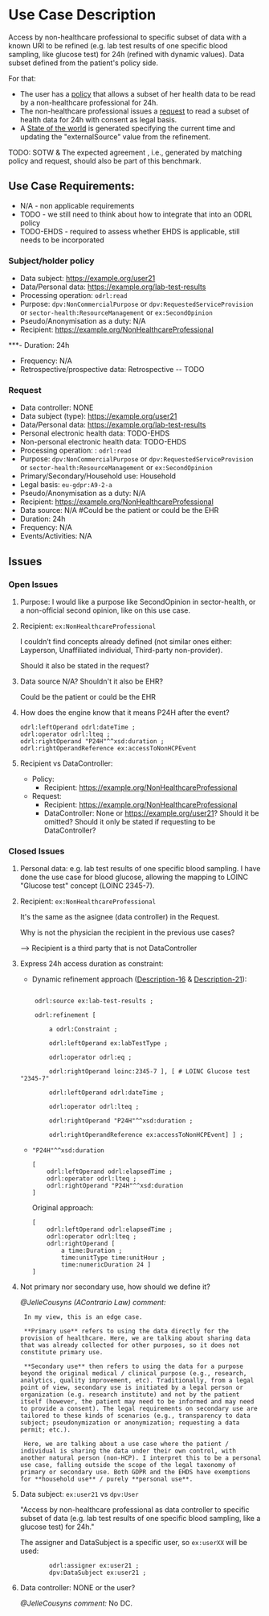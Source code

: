 # Use Case Description

Access by non-healthcare professional to specific subset of data with a known URI to be refined (e.g. lab test results of one specific blood sampling, like glucose test) for 24h (refined with dynamic values). Data subset defined from the patient's policy side.

For that:
- The user has a [policy](policy-21.ttl) that allows a subset of her health data to be read by a non-healthcare professional for 24h.
- The non-healthcare professional issues a [request](request-21.ttl) to read a subset of health data for 24h with consent as legal basis.
- A [State of the world](sotw-21.ttl) is generated specifying the current time and updating the "externalSource" value from the refinement.

TODO: SOTW & The expected agreement , i.e., generated by matching policy and request, should also be part of this benchmark.

## Use Case Requirements:

- N/A - non applicable requirements
- TODO - we still need to think about how to integrate that into an ODRL policy
- TODO-EHDS - required to assess whether EHDS is applicable, still needs to be incorporated 

### Subject/holder policy

- Data subject: <https://example.org/user21>
- Data/Personal data: <https://example.org/lab-test-results>
- Processing operation: `odrl:read`
- Purpose: `dpv:NonCommercialPurpose` or `dpv:RequestedServiceProvision` or `sector-health:ResourceManagement` or `ex:SecondOpinion`
- Pseudo/Anonymisation as a duty: N/A
- Recipient: <https://example.org/NonHealthcareProfessional>

***- Duration: 24h
- Frequency: N/A
- Retrospective/prospective data: Retrospective -- TODO

### Request

- Data controller: NONE
- Data subject (type): <https://example.org/user21>
- Data/Personal data: <https://example.org/lab-test-results>
- Personal electronic health data: TODO-EHDS
- Non-personal electronic health data: TODO-EHDS
- Processing operation: : `odrl:read`
- Purpose: `dpv:NonCommercialPurpose` or `dpv:RequestedServiceProvision` or `sector-health:ResourceManagement` or `ex:SecondOpinion`
- Primary/Secondary/Household use: Household 
- Legal basis: `eu-gdpr:A9-2-a`
- Pseudo/Anonymisation as a duty: N/A
- Recipient: <https://example.org/NonHealthcareProfessional>
- Data source: N/A #Could be the patient or could be the EHR
- Duration: 24h
- Frequency: N/A
- Events/Activities: N/A

## Issues
### Open Issues

1. Purpose: I would like a purpose like SecondOpinion in sector-health, or a non-official second opinion, like on this use case.

2. Recipient: `ex:NonHealthcareProfessional`

    I couldn’t find concepts already defined (not similar ones either: Layperson, Unaffiliated individual, Third-party non-provider).

    Should it also be stated in the request?

3. Data source N/A? Shouldn't it also be EHR?

    Could be the patient or could be the EHR

4. How does the engine know that it means P24H after the event?

    ```
    odrl:leftOperand odrl:dateTime ;
    odrl:operator odrl:lteq ;
    odrl:rightOperand "P24H"^^xsd:duration ;
    odrl:rightOperandReference ex:accessToNonHCPEvent
    ```

5. Recipient vs DataController:
    - Policy:
        - Recipient: <https://example.org/NonHealthcareProfessional>
    - Request:
        - Recipient: <https://example.org/NonHealthcareProfessional>
        - DataController: None or <https://example.org/user21>? Should it be omitted? Should it only be stated if requesting to be DataController?

### Closed Issues

1. Personal data: e.g. lab test results of one specific blood sampling. I have done the use case for blood glucose, allowing the mapping to LOINC "Glucose test" concept (LOINC 2345-7).

2. Recipient: `ex:NonHealthcareProfessional`

    It's the same as the asignee (data controller) in the Request.
    
    Why is not the physician the recipient in the previous use cases?
    
    --> Recipient is a third party that is not DataController

3. Express 24h access duration as constraint:

    - Dynamic refinement approach ([Description-16](./uc-16/description-16.md) & [Description-21](./uc-21/description-21.md)):

    ```odrl:target [

        odrl:source ex:lab-test-results ; 

        odrl:refinement [

            a odrl:Constraint ;

            odrl:leftOperand ex:labTestType ;

            odrl:operator odrl:eq ;

            odrl:rightOperand loinc:2345-7 ], [ # LOINC Glucose test "2345-7" 

            odrl:leftOperand odrl:dateTime ;

            odrl:operator odrl:lteq ;

            odrl:rightOperand "P24H"^^xsd:duration ;

            odrl:rightOperandReference ex:accessToNonHCPEvent] ] ;

    ```

    - `"P24H"^^xsd:duration`

        ```
        [ 
            odrl:leftOperand odrl:elapsedTime ;
            odrl:operator odrl:lteq ;  
            odrl:rightOperand "P24H"^^xsd:duration 
        ]
        ```

        Original approach: 
        ```
        [
            odrl:leftOperand odrl:elapsedTime ;
            odrl:operator odrl:lteq ;  
            odrl:rightOperand [
                a time:Duration ;
                time:unitType time:unitHour ;
                time:numericDuration 24 ] 
        ]
        ```

4. Not primary nor secondary use, how should we define it?

    _@JelleCousyns (AContrario Law) comment:_

        In my view, this is an edge case.
        
        **Primary use** refers to using the data directly for the provision of healthcare. Here, we are talking about sharing data that was already collected for other purposes, so it does not constitute primary use. 
        
        **Secondary use** then refers to using the data for a purpose beyond the original medical / clinical purpose (e.g., research, analytics, quality improvement, etc). Traditionally, from a legal point of view, secondary use is initiated by a legal person or organization (e.g. research institute) and not by the patient itself (however, the patient may need to be informed and may need to provide a consent). The legal requirements on secondary use are tailored to these kinds of scenarios (e.g., transparency to data subject; pseudonymization or anonymization; requesting a data permit; etc.). 
        
        Here, we are talking about a use case where the patient / individual is sharing the data under their own control, with another natural person (non-HCP). I interpret this to be a personal use case, falling outside the scope of the legal taxonomy of primary or secondary use. Both GDPR and the EHDS have exemptions for **household use** / purely **personal use**. 

5. Data subject: `ex:user21` vs `dpv:User`

    "Access by non-healthcare professional as data controller to specific subset of data (e.g. lab test results of one specific blood sampling, like a glucose test) for 24h."

    The assigner and DataSubject is a specific user, so `ex:userXX` will be used:
    ```
            odrl:assigner ex:user21 ;
            dpv:DataSubject ex:user21 ;
    ```

6. Data controller: NONE or the user?

    _@JelleCousyns comment:_ No DC.